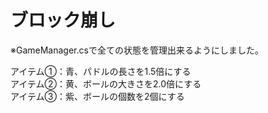 # ブロック崩し

※GameManager.csで全ての状態を管理出来るようにしました。


アイテム①：青、パドルの長さを1.5倍にする</Br>
アイテム②：黄、ボールの大きさを2.0倍にする</Br>
アイテム③：紫、ボールの個数を2個にする</Br>
